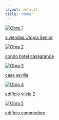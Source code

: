 ```yaml
---
layout: default
title: "Home"
---
```


<div class="obras-section">  
  <div class="obra">
    <!-- Link points to UtopiaSenior.pdf -->
    <a href="{{ '/assets/pdf/UtopiaSenior.pdf' | relative_url }}" target="_blank" rel="noopener">
      <img src="{{ '/assets/images/obra1.jpg' | relative_url }}" alt="Obra 1" />
      <p>viviendas Utopia Senior</p>
    </a>
  </div>

  <div class="obra">
    <!-- Link points to CasagrandeCondo.pdf -->
    <a href="{{ '/assets/pdf/CasagrandeCondo.pdf' | relative_url }}" target="_blank" rel="noopener">
      <img src="{{ '/assets/images/obra2.jpg' | relative_url }}" alt="Obra 2" />
      <p>condo hotel casagrande</p>
    </a>
  </div>

  <div class="obra">
    <!-- Link points to CasaSevilla.pdf -->
    <a href="{{ '/assets/pdf/CasaSevilla.pdf' | relative_url }}" target="_blank" rel="noopener">
      <img src="{{ '/assets/images/obra3.jpg' | relative_url }}" alt="Obra 3" />
      <p>casa sevilla</p>
    </a>
  </div>

  <div class="obra">
    <!-- Link points to EdificioVilela2.pdf -->
    <a href="{{ '/assets/pdf/EdificioVilela2.pdf' | relative_url }}" target="_blank" rel="noopener">
      <img src="{{ '/assets/images/obra4.jpg' | relative_url }}" alt="Obra 4" />
      <p>edificio vilela 2</p>
    </a>
  </div>

  <div class="obra">
    <!-- Link points to EdificioCommodore.pdf -->
    <a href="{{ '/assets/pdf/EdificioCommodore.pdf' | relative_url }}" target="_blank" rel="noopener">
      <img src="{{ '/assets/images/obra5.jpg' | relative_url }}" alt="Obra 5" />
      <p>edificio commodore</p>
    </a>
  </div>
</div>
